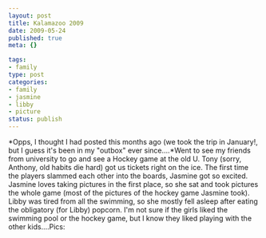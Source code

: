 ```yaml
--- 
layout: post
title: Kalamazoo 2009
date: 2009-05-24
published: true
meta: {}

tags: 
- family
type: post
categories: 
- family
- jasmine
- libby
- picture
status: publish
---
```

*Opps, I thought I had posted this months ago (we took the trip in January!, but I guess it's been in my "outbox" ever since....*Went to see my friends from university to go and see a Hockey game at the old U.  Tony (sorry, Anthony, old habits die hard) got us tickets right on the ice.  The first time the players slammed each other into the boards, Jasmine got so excited.  Jasmine loves taking pictures in the first place, so she sat and took pictures the whole game (most of the pictures of the hockey game Jasmine took).  Libby was tired from all the swimming, so she mostly fell asleep after eating the obligatory (for Libby) popcorn.  I'm not sure if the girls liked the swimming pool or the hockey game, but I know they liked playing with the other kids....Pics:

